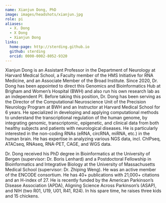 ```yaml
---
name: Xianjun Dong, PhD
image: images/headshots/xianjun.jpg
role: pi
aliases:
  - X. Dong
  - X Dong
  - Xianjun Dong
links:
  home-page: http://sterding.github.io
  github: sterding
  orcid: 0000-0002-8052-9320
---
```


Xianjun Dong is an Assistant Professor in the Department of Neurology at Harvard Medical School, a Faculty member of the HMS Initiative for RNA Medicine, and an Associate Member of the Broad Institute. Since 2020, Dr. Dong has been appointed to direct this Genomics and Bioinformatics Hub at Brigham and Women’s Hospital (BWH) and also run his own research lab as an independent PI. Before taking this position, Dr. Dong has been serving as the Director of the Computational Neuroscience Unit of the Precision Neurology Program at BWH and an Instructor at Harvard Medical School for 6 years. He specialized in developing and applying computational methods to understand the transcriptional regulation of the human genome, by integrating genomic, transcriptomic, epigenetic, and clinical data from both healthy subjects and patients with neurological diseases. He is particularly interested in the non-coding RNAs (eRNA, circRNA, miRNA, etc.) in the human brain. He has expertise in analyzing various NGS data, incl. ChIPseq, ATACseq, RNAseq, RNA-PET, CAGE, and WGS data.

Dr. Dong received his PhD degree in Bioinformatics at the University of Bergen (supervisor: Dr. Boris Lenhard) and a Postdoctoral Fellowship in Bioinformatics and Integrative Biology at the University of Massachusetts Medical School (supervisor: Dr. Zhiping Weng). He was an active member of the ENCODE consortium. He has 40+ publications with 21,000+ citations and an H-index of 27. He is recently funded by the American Parkinson’s Disease Association (APDA), Aligning Science Across Parkinson’s (ASAP), and NIH (two R01, U19, U01, R41, R24). In his spare time, he raises three kids and 15 chickens.